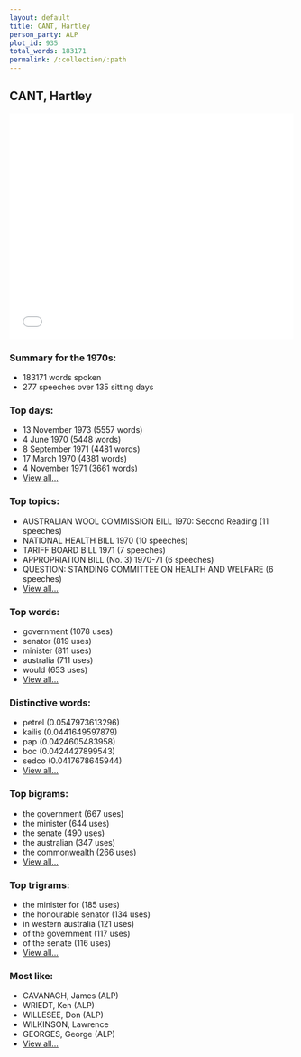 ```yaml
---
layout: default
title: CANT, Hartley
person_party: ALP
plot_id: 935
total_words: 183171
permalink: /:collection/:path
---
```


## CANT, Hartley

<iframe width="100%" height="400" frameborder="0" scrolling="no" src="//plot.ly/~wragge/935.embed"></iframe>


### Summary for the 1970s:

* 183171 words spoken
* 277 speeches over 135 sitting days


### Top days:

* 13 November 1973 (5557 words)
* 4 June 1970 (5448 words)
* 8 September 1971 (4481 words)
* 17 March 1970 (4381 words)
* 4 November 1971 (3661 words)
* [View all...](days/)


### Top topics:

* AUSTRALIAN WOOL COMMISSION BILL 1970: Second Reading (11 speeches)
* NATIONAL HEALTH BILL 1970 (10 speeches)
* TARIFF BOARD BILL 1971 (7 speeches)
* APPROPRIATION BILL (No. 3) 1970-71 (6 speeches)
* QUESTION: STANDING COMMITTEE ON HEALTH AND WELFARE (6 speeches)
* [View all...](topics/)


### Top words:

* government (1078 uses)
* senator (819 uses)
* minister (811 uses)
* australia (711 uses)
* would (653 uses)
* [View all...](words/)


### Distinctive words:

* petrel (0.0547973613296)
* kailis (0.0441649597879)
* pap (0.0424605483958)
* boc (0.0424427899543)
* sedco (0.0417678645944)
* [View all...](sig_words/)


### Top bigrams:

* the government (667 uses)
* the minister (644 uses)
* the senate (490 uses)
* the australian (347 uses)
* the commonwealth (266 uses)
* [View all...](bigrams/)


### Top trigrams:

* the minister for (185 uses)
* the honourable senator (134 uses)
* in western australia (121 uses)
* of the government (117 uses)
* of the senate (116 uses)
* [View all...](trigrams/)


### Most like:

* CAVANAGH, James (ALP)
* WRIEDT, Ken (ALP)
* WILLESEE, Don (ALP)
* WILKINSON, Lawrence 
* GEORGES, George (ALP)
* [View all...](similarities/)
